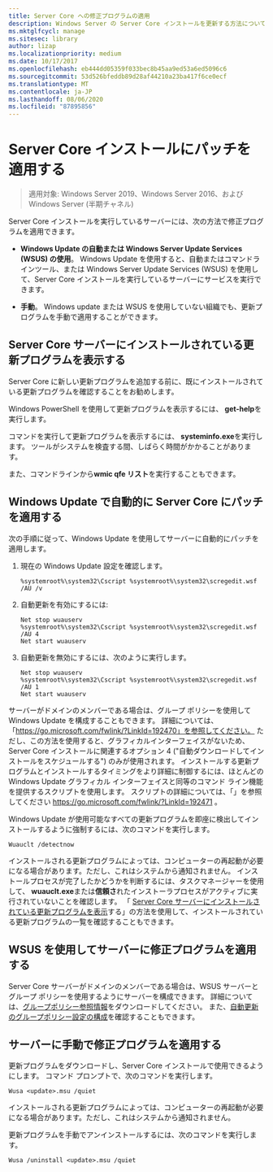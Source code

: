 ```yaml
---
title: Server Core への修正プログラムの適用
description: Windows Server の Server Core インストールを更新する方法について説明します。
ms.mktglfcycl: manage
ms.sitesec: library
author: lizap
ms.localizationpriority: medium
ms.date: 10/17/2017
ms.openlocfilehash: eb444dd05359f033bec8b45aa9ed53a6ed5096c6
ms.sourcegitcommit: 53d526bfeddb89d28af44210a23ba417f6ce0ecf
ms.translationtype: MT
ms.contentlocale: ja-JP
ms.lasthandoff: 08/06/2020
ms.locfileid: "87895856"
---
```

# <a name="patch-a-server-core-installation"></a>Server Core インストールにパッチを適用する

> 適用対象: Windows Server 2019、Windows Server 2016、および Windows Server (半期チャネル)

Server Core インストールを実行しているサーバーには、次の方法で修正プログラムを適用できます。

- **Windows Update の自動または Windows Server Update Services (WSUS) の使用**。 Windows Update を使用すると、自動またはコマンドラインツール、または Windows Server Update Services (WSUS) を使用して、Server Core インストールを実行しているサーバーにサービスを実行できます。

- **手動**。 Windows update または WSUS を使用していない組織でも、更新プログラムを手動で適用することができます。

## <a name="view-the-updates-installed-on-your-server-core-server"></a>Server Core サーバーにインストールされている更新プログラムを表示する
Server Core に新しい更新プログラムを追加する前に、既にインストールされている更新プログラムを確認することをお勧めします。

Windows PowerShell を使用して更新プログラムを表示するには、 **get-help**を実行します。

コマンドを実行して更新プログラムを表示するには、 **systeminfo.exe**を実行します。 ツールがシステムを検査する間、しばらく時間がかかることがあります。

また、コマンドラインから**wmic qfe リスト**を実行することもできます。

## <a name="patch-server-core-automatically-with-windows-update"></a>Windows Update で自動的に Server Core にパッチを適用する

次の手順に従って、Windows Update を使用してサーバーに自動的にパッチを適用します。

1. 現在の Windows Update 設定を確認します。
   ```
   %systemroot%\system32\Cscript %systemroot%\system32\scregedit.wsf /AU /v
   ```

2. 自動更新を有効にするには:

   ```
   Net stop wuauserv
   %systemroot%\system32\Cscript %systemroot%\system32\scregedit.wsf /AU 4
   Net start wuauserv
   ```

3. 自動更新を無効にするには、次のように実行します。

   ```
   Net stop wuauserv
   %systemroot%\system32\Cscript %systemroot%\system32\scregedit.wsf /AU 1
   Net start wuauserv
   ```

サーバーがドメインのメンバーである場合は、グループ ポリシーを使用して Windows Update を構成することもできます。 詳細については、「https://go.microsoft.com/fwlink/?LinkId=192470」を参照してください。 ただし、この方法を使用すると、グラフィカルインターフェイスがないため、Server Core インストールに関連するオプション 4 ("自動ダウンロードしてインストールをスケジュールする") のみが使用されます。 インストールする更新プログラムとインストールするタイミングをより詳細に制御するには、ほとんどの Windows Update グラフィカル インターフェイスと同等のコマンド ライン機能を提供するスクリプトを使用します。 スクリプトの詳細については、「」を参照してください https://go.microsoft.com/fwlink/?LinkId=192471 。

Windows Update が使用可能なすべての更新プログラムを即座に検出してインストールするように強制するには、次のコマンドを実行します。

```
Wuauclt /detectnow
```

インストールされる更新プログラムによっては、コンピューターの再起動が必要になる場合があります。ただし、これはシステムから通知されません。 インストールプロセスが完了したかどうかを判断するには、タスクマネージャーを使用して、 **wuauclt.exe**または**信頼さ**れたインストーラプロセスがアクティブに実行されていないことを確認します。 「 [Server Core サーバーにインストールされている更新プログラムを表示](#view-the-updates-installed-on-your-server-core-server)する」の方法を使用して、インストールされている更新プログラムの一覧を確認することもできます。

## <a name="patch-the-server-with-wsus"></a>WSUS を使用してサーバーに修正プログラムを適用する

Server Core サーバーがドメインのメンバーである場合は、WSUS サーバーとグループ ポリシーを使用するようにサーバーを構成できます。 詳細については、[グループポリシー参照情報](https://www.microsoft.com/download/details.aspx?id=25250)をダウンロードしてください。 また、[自動更新のグループポリシー設定の構成](../windows-server-update-services/deploy/4-configure-group-policy-settings-for-automatic-updates.md)を確認することもできます。

## <a name="patch-the-server-manually"></a>サーバーに手動で修正プログラムを適用する

更新プログラムをダウンロードし、Server Core インストールで使用できるようにします。
コマンド プロンプトで、次のコマンドを実行します。

```
Wusa <update>.msu /quiet
```

インストールされる更新プログラムによっては、コンピューターの再起動が必要になる場合があります。ただし、これはシステムから通知されません。

更新プログラムを手動でアンインストールするには、次のコマンドを実行します。

```
Wusa /uninstall <update>.msu /quiet
```

